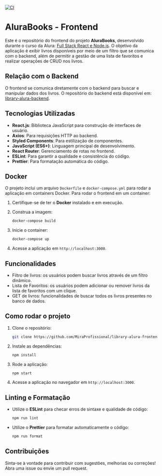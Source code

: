 [![CI](https://github.com/MiraProfissional/library-alura-frontend/actions/workflows/node.js.yml/badge.svg)](https://github.com/MiraProfissional/library-alura-frontend/actions/workflows/node.js.yml)

# AluraBooks - Frontend

Este é o repositório do frontend do projeto **AluraBooks**, desenvolvido durante o curso da Alura: [Full Stack React e Node.js](https://cursos.alura.com.br/formacao-full-stack-react-node-js). O objetivo da aplicação é exibir livros disponíveis por meio de um filtro que se comunica com o backend, além de permitir a gestão de uma lista de favoritos e realizar operações de CRUD nos livros.

## Relação com o Backend

O frontend se comunica diretamente com o backend para buscar e manipular dados dos livros. O repositório do backend está disponível em: [library-alura-backend](https://github.com/MiraProfissional/library-alura-backend).

## Tecnologias Utilizadas

- **React.js**: Biblioteca JavaScript para construção de interfaces de usuário.
- **Axios**: Para requisições HTTP ao backend.
- **Styled Components**: Para estilização de componentes.
- **JavaScript (ES6+)**: Linguagem principal de desenvolvimento.
- **React Router**: Gerenciamento de rotas no frontend.
- **ESLint**: Para garantir a qualidade e consistência do código.
- **Prettier**: Para formatação automática do código.

## Docker

O projeto inclui um arquivo `Dockerfile` e `docker-compose.yml` para rodar a aplicação em containers Docker. Para rodar o frontend em um container:

1. Certifique-se de ter o **Docker** instalado e em execução.
2. Construa a imagem:

   ```bash
   docker-compose build
   ```

3. Inicie o container:

   ```bash
   docker-compose up
   ```

4. Acesse a aplicação em `http://localhost:3000`.

## Funcionalidades

- Filtro de livros: os usuários podem buscar livros através de um filtro dinâmico.
- Lista de Favoritos: os usuários podem adicionar ou remover livros da lista de favoritos com um clique.
- GET de livros: funcionalidades de buscar todos os livros presentes no banco de dados.

## Como rodar o projeto

1. Clone o repositório:

   ```bash
   git clone https://github.com/MiraProfissional/library-alura-frontend
   ```

2. Instale as dependências:

   ```bash
   npm install
   ```

3. Rode a aplicação:

   ```bash
   npm start
   ```

4. Acesse a aplicação no navegador em `http://localhost:3000`.

## Linting e Formatação

- Utilize o **ESLint** para checar erros de sintaxe e qualidade de código:

  ```bash
  npm run lint
  ```

- Utilize o **Prettier** para formatar automaticamente o código:

  ```bash
  npm run format
  ```

## Contribuições

Sinta-se à vontade para contribuir com sugestões, melhorias ou correções! Abra uma issue ou envie um pull request.
